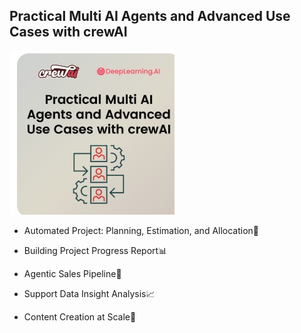 ## Practical Multi AI Agents and Advanced Use Cases with crewAI

![logo2](https://github.com/micag2025/DeepLearningAI-CrewAI/blob/main/image2_community.deeplearning.ai.jpeg) 

- Automated Project: Planning, Estimation, and Allocation🚀

- Building Project Progress Report📊

- Agentic Sales Pipeline💼

- Support Data Insight Analysis📈

- Content Creation at Scale📝




